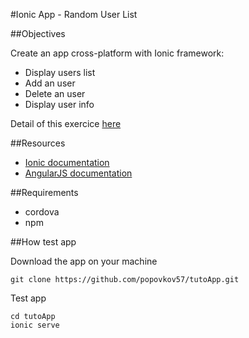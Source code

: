 #Ionic App - Random User List

##Objectives

Create an app cross-platform with Ionic framework:
* Display users list
* Add an user
* Delete an user
* Display user info

Detail of this exercice [here](https://gist.github.com/skelz0r/80a41c9ef24b16879c3a#file-ionic-base-md)

##Resources

* [Ionic documentation](http://ionicframework.com/docs/)
* [AngularJS documentation](https://docs.angularjs.org/api)

##Requirements
* cordova
* npm

##How test app

Download the app on your machine
```
git clone https://github.com/popovkov57/tutoApp.git
```
Test app
```
cd tutoApp
ionic serve
```
